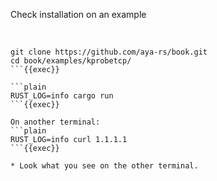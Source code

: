 
Check installation on an example

<br>

```plain
git clone https://github.com/aya-rs/book.git
cd book/examples/kprobetcp/
```{{exec}}

```plain
RUST_LOG=info cargo run
```{{exec}}

On another terminal:
```plain
RUST_LOG=info curl 1.1.1.1
```{{exec}}

* Look what you see on the other terminal.
